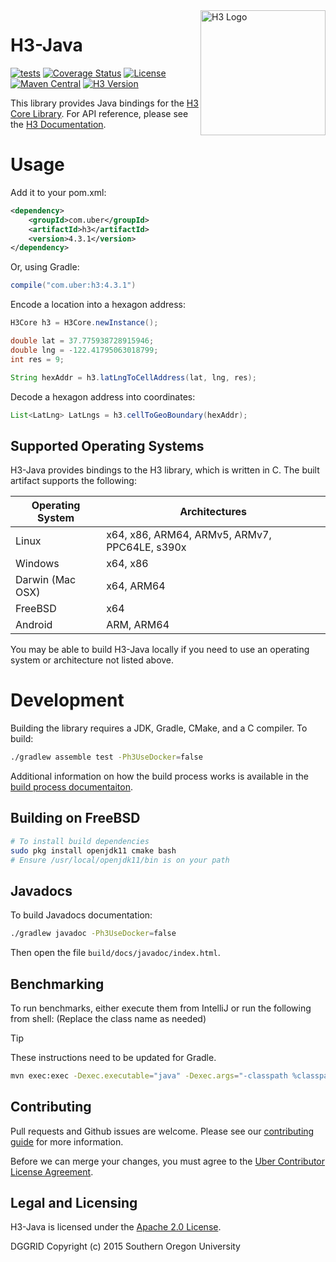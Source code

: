 <img align="right" src="https://uber.github.io/img/h3Logo-color.svg" alt="H3 Logo" width="200">

# H3-Java

[![tests](https://github.com/uber/h3-java/workflows/tests/badge.svg)](https://github.com/uber/h3-java/actions)
[![Coverage Status](https://coveralls.io/repos/github/uber/h3-java/badge.svg?branch=master)](https://coveralls.io/github/uber/h3-java?branch=master)
[![License](https://img.shields.io/badge/License-Apache%202.0-blue.svg)](LICENSE)
[![Maven Central](https://maven-badges.herokuapp.com/maven-central/com.uber/h3/badge.svg)](https://maven-badges.herokuapp.com/maven-central/com.uber/h3)
[![H3 Version](https://img.shields.io/badge/h3-v4.3.0-blue.svg)](https://github.com/uber/h3/releases/tag/v4.3.0)

This library provides Java bindings for the [H3 Core Library](https://github.com/uber/h3). For API reference, please see the [H3 Documentation](https://h3geo.org/).

# Usage

Add it to your pom.xml:

```xml
<dependency>
    <groupId>com.uber</groupId>
    <artifactId>h3</artifactId>
    <version>4.3.1</version>
</dependency>
```

Or, using Gradle:

```gradle
compile("com.uber:h3:4.3.1")
```

Encode a location into a hexagon address:

```java
H3Core h3 = H3Core.newInstance();

double lat = 37.775938728915946;
double lng = -122.41795063018799;
int res = 9;

String hexAddr = h3.latLngToCellAddress(lat, lng, res);
```

Decode a hexagon address into coordinates:

```java
List<LatLng> LatLngs = h3.cellToGeoBoundary(hexAddr);
```

## Supported Operating Systems

H3-Java provides bindings to the H3 library, which is written in C. The built artifact supports the following:

| Operating System | Architectures
| ---------------- | -------------
| Linux            | x64, x86, ARM64, ARMv5, ARMv7, PPC64LE, s390x
| Windows          | x64, x86
| Darwin (Mac OSX) | x64, ARM64
| FreeBSD          | x64
| Android          | ARM, ARM64

You may be able to build H3-Java locally if you need to use an operating system or architecture not listed above.

# Development

Building the library requires a JDK, Gradle, CMake, and a C compiler. To build:

```sh
./gradlew assemble test -Ph3UseDocker=false
```

Additional information on how the build process works is available in the [build process documentaiton](docs/library-build.md).

## Building on FreeBSD

```sh
# To install build dependencies
sudo pkg install openjdk11 cmake bash
# Ensure /usr/local/openjdk11/bin is on your path
```

## Javadocs

To build Javadocs documentation:

```sh
./gradlew javadoc -Ph3UseDocker=false
```

Then open the file `build/docs/javadoc/index.html`.

## Benchmarking

To run benchmarks, either execute them from IntelliJ or run the following from shell: (Replace the class name as needed)

> [!TIP]  
> These instructions need to be updated for Gradle.

```sh
mvn exec:exec -Dexec.executable="java" -Dexec.args="-classpath %classpath com.uber.h3core.benchmarking.H3CoreBenchmark" -Dexec.classpathScope="test"
```

## Contributing

Pull requests and Github issues are welcome. Please see our [contributing guide](./CONTRIBUTING.md) for more information.

Before we can merge your changes, you must agree to the [Uber Contributor License Agreement](http://cla-assistant.io/uber/h3-java).

## Legal and Licensing

H3-Java is licensed under the [Apache 2.0 License](./LICENSE).

DGGRID
Copyright (c) 2015 Southern Oregon University
